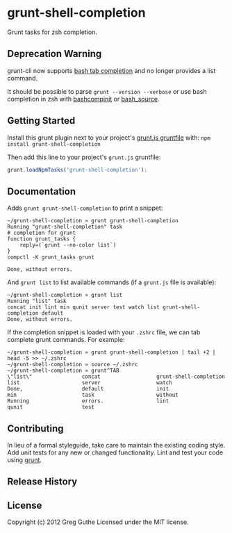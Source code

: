 # grunt-shell-completion

Grunt tasks for zsh completion.

## Deprecation Warning

grunt-cli now supports
[bash tab completion](https://github.com/gruntjs/grunt-cli#shell-tab-auto-completion)
and no longer provides a list command.

It should be possible to parse `grunt --version --verbose` or use bash
completion in zsh with
[bashcompinit](https://github.com/zsh-users/zsh/blob/master/Completion/bashcompinit)
or [bash_source](http://zshwiki.org/home/convert/bash).

## Getting Started
Install this grunt plugin next to your project's [grunt.js gruntfile][getting_started] with: `npm install grunt-shell-completion`

Then add this line to your project's `grunt.js` gruntfile:

```javascript
grunt.loadNpmTasks('grunt-shell-completion');
```

[grunt]: https://github.com/cowboy/grunt
[getting_started]: https://github.com/cowboy/grunt/blob/master/docs/getting_started.md

## Documentation

Adds `grunt grunt-shell-completion` to print a snippet:

```
~/grunt-shell-completion » grunt grunt-shell-completion
Running "grunt-shell-completion" task
# completion for grunt
function grunt_tasks {
    reply=(`grunt --no-color list`)
}
compctl -K grunt_tasks grunt

Done, without errors.
```

And `grunt list` to list available commands (if a `grunt.js` file is available):

```
~/grunt-shell-completion » grunt list
Running "list" task
concat init lint min qunit server test watch list grunt-shell-completion default
Done, without errors.
```

If the completion snippet is loaded with your `.zshrc` file, we can
tab complete grunt commands. For example:

```
~/grunt-shell-completion » grunt grunt-shell-completion | tail +2 | head -5 >> ~/.zshrc
~/grunt-shell-completion » source ~/.zshrc
~/grunt-shell-completion » grunt^TAB
\"list\"                concat                  grunt-shell-completion  list                    server                  watch
Done,                   default                 init                    min                     task                    without
Running                 errors.                 lint                    qunit                   test
```

## Contributing
In lieu of a formal styleguide, take care to maintain the existing coding style. Add unit tests for any new or changed functionality. Lint and test your code using [grunt][grunt].

## Release History

## License
Copyright (c) 2012 Greg Guthe
Licensed under the MIT license.
